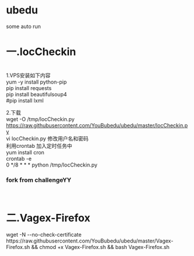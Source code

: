 # ubedu
some auto run
<h1>一.locCheckin</h1></br>
1.VPS安装如下内容<br>
yum -y install python-pip<br>
pip install requests<br>
pip install beautifulsoup4<br>
#pip install lxml<br>


2.下载<br>
wget  -O  /tmp/locCheckin.py https://raw.githubusercontent.com/YouBubedu/ubedu/master/locCheckin.py<br>
vi locCheckin.py 修改用户名和密码<br>
利用crontab 加入定时任务中<br>
yum install cron<br>
crontab -e<br>
0 */8 * * * python /tmp/locCheckin.py<br>


<h3>fork from challengeYY</h3></br>


<h1>二.Vagex-Firefox</h1>
wget -N --no-check-certificate https://raw.githubusercontent.com/YouBubedu/ubedu/master/Vagex-Firefox.sh && chmod +x Vagex-Firefox.sh && bash Vagex-Firefox.sh
